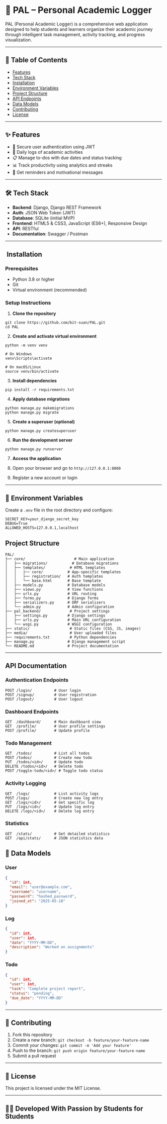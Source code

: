 # 📘 PAL – Personal Academic Logger

PAL (Personal Academic Logger) is a comprehensive web application designed to help students and learners organize their academic journey through intelligent task management, activity tracking, and progress visualization.

---

## 📌 Table of Contents

- [Features](#features)
- [Tech Stack](#tech-stack)
- [Installation](#installation)
- [Environment Variables](#environment-variables)
- [Project Structure](#Project-Structure)
- [API Endpoints](#api-endpoints)
- [Data Models](#data-models)
- [Contributing](#contributing)
- [License](#license)

---

## ✨ Features

- 🔐 Secure user authentication using JWT
- 📝 Daily logs of academic activities
- 📋 Manage to-dos with due dates and status tracking
- 📊 Track productivity using analytics and streaks
- 🔔 Get reminders and motivational messages

---

## 🛠 Tech Stack

- **Backend**: Django, Django REST Framework
- **Auth**: JSON Web Token (JWT)
- **Database**: SQLite (initial MVP)
- **Frontend**: HTML5 & CSS3, JavaScript (ES6+), Responsive Design
- **API**: RESTful
- **Documentation**: Swagger / Postman

---
## ️ Installation

### **Prerequisites**

- Python 3.8 or higher
- Git
- Virtual environment (recommended)


### **Setup Instructions**

1. **Clone the repository**

```shellscript
git clone https://github.com/bit-suan/PAL.git
cd PAL
```
2. **Create and activate virtual environment**

```shellscript
python -m venv venv

# On Windows
venv\Scripts\activate

# On macOS/Linux
source venv/bin/activate
```

3. **Install dependencies**

```shellscript
pip install -r requirements.txt
```


4. **Apply database migrations**

```shellscript
python manage.py makemigrations
python manage.py migrate
```


5. **Create a superuser (optional)**

```shellscript
python manage.py createsuperuser
```


6. **Run the development server**

```shellscript
python manage.py runserver
```


7. **Access the application**

1. Open your browser and go to `http://127.0.0.1:8000`
2. Register a new account or login
---
## 🔐 Environment Variables

Create a `.env` file in the root directory and configure:

```env
SECRET_KEY=your_django_secret_key
DEBUG=True
ALLOWED_HOSTS=127.0.0.1,localhost
```
## Project Structure

```plaintext
PAL/
├── core/                      # Main application
│   ├── migrations/           # Database migrations
│   ├── templates/           # HTML templates
│   │   ├── core/           # App-specific templates
│   │   ├── registration/   # Auth templates
│   │   └── base.html       # Base template
│   ├── models.py           # Database models
│   ├── views.py            # View functions
│   ├── urls.py             # URL routing
│   ├── forms.py            # Django forms
│   ├── serializers.py      # DRF serializers
│   └── admin.py            # Admin configuration
├── pal_backend/             # Project settings
│   ├── settings.py         # Django settings
│   ├── urls.py             # Main URL configuration
│   └── wsgi.py             # WSGI configuration
├── static/                  # Static files (CSS, JS, images)
├── media/                   # User uploaded files
├── requirements.txt         # Python dependencies
├── manage.py               # Django management script
└── README.md               # Project documentation
```

---

## API Documentation

### **Authentication Endpoints**
```plaintext
POST /login/          # User login
POST /signup/         # User registration
POST /logout/         # User logout
```
### **Dashboard Endpoints**
```plaintext
GET  /dashboard/      # Main dashboard view
GET  /profile/        # User profile settings
POST /profile/        # Update profile
```
### **Todo Management**
```plaintext
GET  /todos/          # List all todos
POST /todos/          # Create new todo
PUT  /todos/<id>/     # Update todo
DELETE /todos/<id>/   # Delete todo
POST /toggle-todo/<id>/ # Toggle todo status
```
### **Activity Logging**
```plaintext
GET  /logs/           # List activity logs
POST /logs/           # Create new log entry
GET  /logs/<id>/      # Get specific log
PUT  /logs/<id>/      # Update log entry
DELETE /logs/<id>/    # Delete log entry
```
### **Statistics**
```plaintext
GET  /stats/          # Get detailed statistics
GET  /api/stats/      # JSON statistics data
```
## 🧾 Data Models

### User

```json
{
  "id": int,
  "email": "user@example.com",
  "username": "username",
  "password": "hashed_password",
  "joined_at": "2025-05-10"
}
```

### Log

```json
{
  "id": int,
  "user": int,
  "date": "YYYY-MM-DD",
  "description": "Worked on assignments"
}
```

### Todo

```json
{
  "id": int,
  "user": int,
  "task": "Complete project report",
  "status": "pending",
  "due_date": "YYYY-MM-DD"
}
```

---

## 🤝 Contributing

1. Fork this repository
2. Create a new branch: `git checkout -b feature/your-feature-name`
3. Commit your changes: `git commit -m 'Add your feature'`
4. Push to the branch: `git push origin feature/your-feature-name`
5. Submit a pull request

---

## 📜 License

This project is licensed under the MIT License.

---

## 👨‍🎓 Developed With Passion by Students for Students


